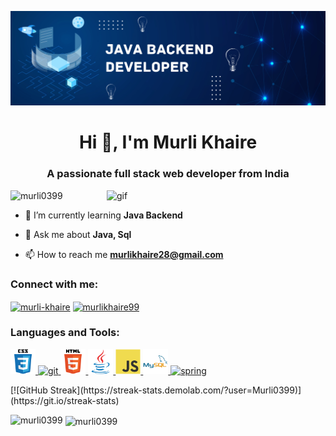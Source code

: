 ![logo](https://github.com/Murli0399/Murli0399/blob/main/Blue%20Illustration%20Technology%20LinkedIn%20Banner%20(1).png)

<h1 align="center">Hi 👋, I'm Murli Khaire</h1>
<h3 align="center">A passionate full stack web developer from India</h3>

<img src="https://cdn.dribbble.com/users/1059583/screenshots/4171367/coding-freak.gif" width="350" align="right" alt="gif">

<p align="left"> <img src="https://komarev.com/ghpvc/?username=murli0399&label=Profile%20views&color=0e75b6&style=flat" alt="murli0399" /> </p>

- 🌱 I’m currently learning **Java Backend**

- 💬 Ask me about **Java, Sql**

- 📫 How to reach me **murlikhaire28@gmail.com**

<h3 align="left">Connect with me:</h3>
<p align="left">
<a href="https://linkedin.com/in/murli-khaire" target="blank"><img align="center" src="https://raw.githubusercontent.com/rahuldkjain/github-profile-readme-generator/master/src/images/icons/Social/linked-in-alt.svg" alt="murli-khaire" height="30" width="40" /></a>
<a href="https://instagram.com/murlikhaire99" target="blank"><img align="center" src="https://raw.githubusercontent.com/rahuldkjain/github-profile-readme-generator/master/src/images/icons/Social/instagram.svg" alt="murlikhaire99" height="30" width="40" /></a>
</p>

<h3 align="left">Languages and Tools:</h3>
<p align="left"> <a href="https://www.w3schools.com/css/" target="_blank" rel="noreferrer"> <img src="https://raw.githubusercontent.com/devicons/devicon/master/icons/css3/css3-original-wordmark.svg" alt="css3" width="40" height="40"/> </a> <a href="https://git-scm.com/" target="_blank" rel="noreferrer"> <img src="https://www.vectorlogo.zone/logos/git-scm/git-scm-icon.svg" alt="git" width="40" height="40"/> </a> <a href="https://www.w3.org/html/" target="_blank" rel="noreferrer"> <img src="https://raw.githubusercontent.com/devicons/devicon/master/icons/html5/html5-original-wordmark.svg" alt="html5" width="40" height="40"/> </a> <a href="https://www.java.com" target="_blank" rel="noreferrer"> <img src="https://raw.githubusercontent.com/devicons/devicon/master/icons/java/java-original.svg" alt="java" width="40" height="40"/> </a> <a href="https://developer.mozilla.org/en-US/docs/Web/JavaScript" target="_blank" rel="noreferrer"> <img src="https://raw.githubusercontent.com/devicons/devicon/master/icons/javascript/javascript-original.svg" alt="javascript" width="40" height="40"/> </a> <a href="https://www.mysql.com/" target="_blank" rel="noreferrer"> <img src="https://raw.githubusercontent.com/devicons/devicon/master/icons/mysql/mysql-original-wordmark.svg" alt="mysql" width="40" height="40"/> </a> <a href="https://spring.io/" target="_blank" rel="noreferrer"> <img src="https://www.vectorlogo.zone/logos/springio/springio-icon.svg" alt="spring" width="40" height="40"/> </a> </p>
[![GitHub Streak](https://streak-stats.demolab.com/?user=Murli0399)](https://git.io/streak-stats)
<p><img align="left" src="https://github-readme-stats.vercel.app/api/top-langs?username=murli0399&show_icons=true&locale=en&layout=compact" alt="murli0399" /></p>

<p>&nbsp;<img align="center" src="https://github-readme-stats.vercel.app/api?username=murli0399&show_icons=true&locale=en" alt="murli0399" /></p>
